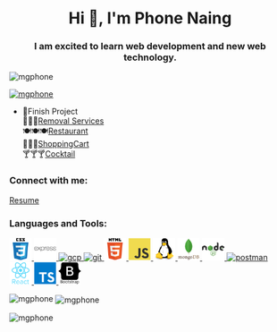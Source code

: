 <h1 align="center">Hi 👋, I'm Phone Naing</h1>
<h3 align="center">I am excited to learn web development and new web technology.</h3>

<p align="left"> <img src="https://komarev.com/ghpvc/?username=mgphone&label=Profile%20views&color=0e75b6&style=flat" alt="mgphone" /> </p>

<p align="left"> <a href="https://github.com/ryo-ma/github-profile-trophy"><img src="https://github-profile-trophy.vercel.app/?username=mgphone" alt="mgphone" /></a> </p>


- 🔭Finish Project <br />
🚌🚌🚌<a href="https://turboremovals.co.uk/" target="_blank">Removal Services</a><br />
🍽️🍽️🍽️<a href="https://sampleasiavilla.netlify.app/" target="_blank">Restaurant</a><br />
🛒🛒🛒<a href="https://mgphoneshopping.onrender.com/" target="_blank">ShoppingCart</a><br />
🍸🍸🍸<a href="https://mgphonecocktails.netlify.app/" target="_blank">Cocktail</a><br />


<h3 align="left">Connect with me:</h3>
<p align="left">
   <a href="https://resume-mgphone.vercel.app/" target="_blank">Resume</a>
   
</p>


<h3 align="left">Languages and Tools:</h3>
<p align="left">  <a href="https://www.w3schools.com/css/" target="_blank" rel="noreferrer"> <img src="https://raw.githubusercontent.com/devicons/devicon/master/icons/css3/css3-original-wordmark.svg" alt="css3" width="40" height="40"/> </a> <a href="https://expressjs.com" target="_blank" rel="noreferrer"> <img src="https://raw.githubusercontent.com/devicons/devicon/master/icons/express/express-original-wordmark.svg" alt="express" width="40" height="40"/> </a> <a href="https://cloud.google.com" target="_blank" rel="noreferrer"> <img src="https://www.vectorlogo.zone/logos/google_cloud/google_cloud-icon.svg" alt="gcp" width="40" height="40"/> </a> <a href="https://git-scm.com/" target="_blank" rel="noreferrer"> <img src="https://www.vectorlogo.zone/logos/git-scm/git-scm-icon.svg" alt="git" width="40" height="40"/> </a> <a href="https://www.w3.org/html/" target="_blank" rel="noreferrer"> <img src="https://raw.githubusercontent.com/devicons/devicon/master/icons/html5/html5-original-wordmark.svg" alt="html5" width="40" height="40"/> </a> <a href="https://developer.mozilla.org/en-US/docs/Web/JavaScript" target="_blank" rel="noreferrer"> <img src="https://raw.githubusercontent.com/devicons/devicon/master/icons/javascript/javascript-original.svg" alt="javascript" width="40" height="40"/> </a> <a href="https://www.linux.org/" target="_blank" rel="noreferrer"> <img src="https://raw.githubusercontent.com/devicons/devicon/master/icons/linux/linux-original.svg" alt="linux" width="40" height="40"/> </a> <a href="https://www.mongodb.com/" target="_blank" rel="noreferrer"> <img src="https://raw.githubusercontent.com/devicons/devicon/master/icons/mongodb/mongodb-original-wordmark.svg" alt="mongodb" width="40" height="40"/> </a> <a href="https://nodejs.org" target="_blank" rel="noreferrer"> <img src="https://raw.githubusercontent.com/devicons/devicon/master/icons/nodejs/nodejs-original-wordmark.svg" alt="nodejs" width="40" height="40"/> </a> <a href="https://postman.com" target="_blank" rel="noreferrer"> <img src="https://www.vectorlogo.zone/logos/getpostman/getpostman-icon.svg" alt="postman" width="40" height="40"/> </a> <a href="https://reactjs.org/" target="_blank" rel="noreferrer"> <img src="https://raw.githubusercontent.com/devicons/devicon/master/icons/react/react-original-wordmark.svg" alt="react" width="40" height="40"/> </a> <a href="https://www.typescriptlang.org/" target="_blank" rel="noreferrer"> <img src="https://raw.githubusercontent.com/devicons/devicon/master/icons/typescript/typescript-original.svg" alt="typescript" width="40" height="40"/> </a><a href="https://getbootstrap.com" target="_blank" rel="noreferrer"> <img src="https://raw.githubusercontent.com/devicons/devicon/master/icons/bootstrap/bootstrap-plain-wordmark.svg" alt="bootstrap" width="40" height="40"/> </a> </p>

<p><img align="left" src="https://github-readme-stats.vercel.app/api/top-langs?username=mgphone&show_icons=true&locale=en&layout=compact" alt="mgphone" /></p>

<p>&nbsp;<img align="center" src="https://github-readme-stats.vercel.app/api?username=mgphone&show_icons=true&locale=en" alt="mgphone" /></p>

<p><img align="center" src="https://github-readme-streak-stats.herokuapp.com/?user=mgphone&" alt="mgphone" /></p>
